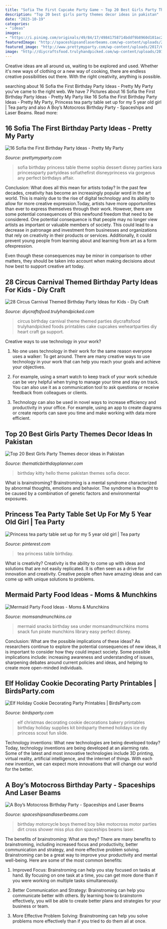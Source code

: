```yaml
---
title: "Sofia The First Cupcake Party Game ~ Top 20 Best Girls Party Themes Decor Ideas In Pakistan"
description: "Top 20 best girls party themes decor ideas in pakistan"
date: "2023-10-19"
categories:
- "ideas"
images:
- "https://i.pinimg.com/originals/49/84/17/49841758714bddf9b8960d101ac2cbd5.jpg"
featuredImage: "http://spaceshipsandlaserbeams.com/wp-content/uploads/2015/09/motorcycle-birthday-party-ideas-boys.jpg-2.jpg"
featured_image: "http://www.prettymyparty.com/wp-content/uploads/2017/07/sofia-the-first-dessert-table-e1501377871678.jpg"
image: "http://diycraftsfood.trulyhandpicked.com/wp-content/uploads/2016/06/Circus-birthday-party_1t.jpg"
---
```



Creative ideas are all around us, waiting to be explored and used. Whether it's new ways of clothing or a new way of cooking, there are endless creative possibilities out there. With the right creativity, anything is possible.

	

		
searching about 16 Sofia the First Birthday Party Ideas - Pretty My Party you've came to the right web. We have 7 Pictures about 16 Sofia the First Birthday Party Ideas - Pretty My Party like 16 Sofia the First Birthday Party Ideas - Pretty My Party, Princess tea party table set up for my 5 year old girl | Tea party and also A Boy’s Motocross Birthday Party - Spaceships and Laser Beams. Read more:
		
    
## 16 Sofia The First Birthday Party Ideas - Pretty My Party

<img loading=lazy src="http://www.prettymyparty.com/wp-content/uploads/2017/07/sofia-the-first-dessert-table-e1501377871678.jpg" onerror="this.onerror=null;this.src='https://tse4.mm.bing.net/th?id=OIP.1h2L40ISv_HONQnMmiZwEwHaLH&amp;pid=15.1';" alt="16 Sofia the First Birthday Party Ideas - Pretty My Party">

_Source: prettymyparty.com_

>sofia birthday princess table theme sophia dessert disney parties kara princessparty partyideas sofiathefirst disneyprincess via gorgeous any perfect birthdays affair. 

	

Conclusion: What does all this mean for artists today?
In the past few decades, creativity has become an increasingly popular word in the art world. This is mainly due to the rise of digital technology and its ability to allow for more creative expression.Today, artists have more opportunities than ever to express themselves through their work. However, there are some potential consequences of this newfound freedom that need to be considered.
One potential consequence is that people may no longer view artists as important or valuable members of society. This could lead to a decrease in patronage and investment from businesses and organizations that rely on creativity in their products or services. Additionally, it could prevent young people from learning about and learning from art as a form ofexpression.

Even though these consequences may be minor in comparison to other matters, they should be taken into account when making decisions about how best to support creative art today.

    
## 28 Circus Carnival Themed Birthday Party Ideas For Kids - Diy Craft

<img loading=lazy src="http://diycraftsfood.trulyhandpicked.com/wp-content/uploads/2016/06/Circus-birthday-party_1t.jpg" onerror="this.onerror=null;this.src='https://tse2.mm.bing.net/th?id=OIP.ZnkNpHbWEIqe5VbPCDxFpAHaJ3&amp;pid=15.1';" alt="28 Circus Carnival Themed Birthday Party Ideas for Kids - Diy Craft">

_Source: diycraftsfood.trulyhandpicked.com_

>circus birthday carnival theme themed parties diycraftsfood trulyhandpicked foods printables cake cupcakes weheartparties diy heart craft ga support. 

	

Creative ways to use technology in your work?
1. No one uses technology in their work for the same reason everyone uses a walker: To get around. There are many creative ways to use technology in your work that can help you reach your goals and achieve your objectives.
2. For example, using a smart watch to keep track of your work schedule can be very helpful when trying to manage your time and stay on track. You can also use it as a communication tool to ask questions or receive feedback from colleagues or clients.

3. Technology can also be used in novel ways to increase efficiency and productivity in your office. For example, using an app to create diagrams or create reports can save you time and make working with data more efficient.


    
## Top 20 Best Girls Party Themes Decor Ideas In Pakistan

<img loading=lazy src="http://www.thematicbirthdayplanner.com/wp-content/uploads/2017/06/hello-kitty-birthday-party-theme-ideas-in-Pakistan.jpg" onerror="this.onerror=null;this.src='https://tse1.mm.bing.net/th?id=OIP.2gg8JUNiv7uhxfl8A0xQMwHaEd&amp;pid=15.1';" alt="Top 20 Best Girls Party Themes decor ideas in Pakistan">

_Source: thematicbirthdayplanner.com_

>birthday kitty hello theme pakistan themes sofia decor. 

	

What is brainstroming?
Brainstroming is a mental syndrome characterized by abnormal thoughts, emotions and behavior. The syndrome is thought to be caused by a combination of genetic factors and environmental exposures.

    
## Princess Tea Party Table Set Up For My 5 Year Old Girl | Tea Party

<img loading=lazy src="https://i.pinimg.com/originals/49/84/17/49841758714bddf9b8960d101ac2cbd5.jpg" onerror="this.onerror=null;this.src='https://tse4.mm.bing.net/th?id=OIP.HPjWf7wZMmKlPFv1KCiZWgHaJ3&amp;pid=15.1';" alt="Princess tea party table set up for my 5 year old girl | Tea party">

_Source: pinterest.com_

>tea princess table birthday. 

	

What is creativity?
Creativity is the ability to come up with ideas and solutions that are not easily replicated. It is often seen as a drive for innovation and creativity. Creative people often have amazing ideas and can come up with unique solutions to problems.

    
## Mermaid Party Food Ideas - Moms &amp; Munchkins

<img loading=lazy src="https://www.momsandmunchkins.ca/wp-content/uploads/2013/11/mermaid-food-collage.jpg" onerror="this.onerror=null;this.src='https://tse2.mm.bing.net/th?id=OIP.orhoRgA9RXyK_tArlXcVCQHaMX&amp;pid=15.1';" alt="Mermaid Party Food Ideas - Moms &amp; Munchkins">

_Source: momsandmunchkins.ca_

>mermaid snacks birthday sea under momsandmunchkins moms snack fun pirate munchkins library easy perfect disney. 

	

Conclusion: What are the possible implications of these ideas?
As researchers continue to explore the potential consequences of new ideas, it is important to consider how they could impact society. Some possible implications include: increasing awareness and understanding of issues, sharpening debates around current policies and ideas, and helping to create more open-minded individuals.

    
## Elf Holiday Cookie Decorating Party Printables | BirdsParty.com

<img loading=lazy src="http://cdn.shopify.com/s/files/1/1644/7575/products/elf-bakery-shop-cookie-decorating-party-ideas_1024x1024.png?v=1481380268" onerror="this.onerror=null;this.src='https://tse2.mm.bing.net/th?id=OIP.5EyELJTbxe9Stkujbe-fWwHaJ4&amp;pid=15.1';" alt="Elf Holiday Cookie Decorating Party Printables | BirdsParty.com">

_Source: birdsparty.com_

>elf christmas decorating cookie decorations bakery printables birthday holiday supplies kit birdsparty themed holidays ice diy princess scout fun slide. 

	

Technology inventions: What new technologies are being developed today?
Today, technology inventions are being developed at an alarming rate. Some of the latest and most innovative technologies include 3D printing, virtual reality, artificial intelligence, and the internet of things. With each new invention, we can expect more innovations that will change our world for the better.

    
## A Boy’s Motocross Birthday Party - Spaceships And Laser Beams

<img loading=lazy src="http://spaceshipsandlaserbeams.com/wp-content/uploads/2015/09/motorcycle-birthday-party-ideas-boys.jpg-2.jpg" onerror="this.onerror=null;this.src='https://tse4.mm.bing.net/th?id=OIP.WhYAXEV4D3hCwK6eCzdW2AHaLH&amp;pid=15.1';" alt="A Boy’s Motocross Birthday Party - Spaceships and Laser Beams">

_Source: spaceshipsandlaserbeams.com_

>birthday motorcycle boys themed boy bike motocross motor parties dirt cross shower miss plus don spaceships beams laser. 

	

The benefits of brainstroming: What are they?
There are many benefits to brainstroming, including increased focus and productivity, better communication and strategy, and more effective problem solving. Brainstroming can be a great way to improve your productivity and mental well-being. Here are some of the most common benefits: 
1. Improved Focus: Brainstroming can help you stay focused on tasks at hand. By focusing on one task at a time, you can get more done than if you were working on multiple tasks simultaneously. 

2. Better Communication and Strategy: Brainstroming can help you communicate better with others. By learning how to brainstorm effectively, you will be able to create better plans and strategies for your business or team. 

3. More Effective Problem Solving: Brainstroming can help you solve problems more effectively than if you tried to do them all at once.

